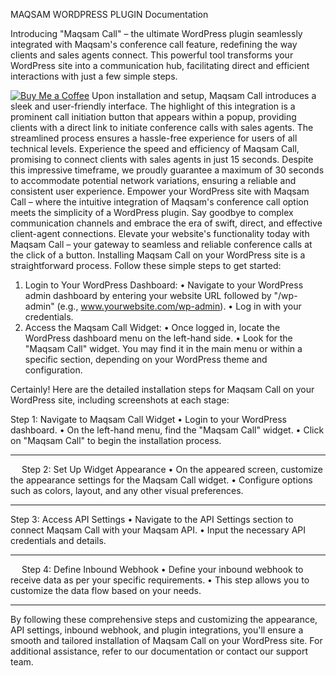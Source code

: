 MAQSAM WORDPRESS PLUGIN Documentation

Introducing "Maqsam Call" – the ultimate WordPress plugin seamlessly integrated with Maqsam's conference call feature, redefining the way clients and sales agents connect. This powerful tool transforms your WordPress site into a communication hub, facilitating direct and efficient interactions with just a few simple steps.

[![Buy Me a Coffee](https://img.shields.io/badge/Donate-Buy%20Me%20a%20Coffee-orange.svg)](https://www.buymeacoffee.com/hariskha)
Upon installation and setup, Maqsam Call introduces a sleek and user-friendly interface. The highlight of this integration is a prominent call initiation button that appears within a popup, providing clients with a direct link to initiate conference calls with sales agents. The streamlined process ensures a hassle-free experience for users of all technical levels.
Experience the speed and efficiency of Maqsam Call, promising to connect clients with sales agents in just 15 seconds. Despite this impressive timeframe, we proudly guarantee a maximum of 30 seconds to accommodate potential network variations, ensuring a reliable and consistent user experience.
Empower your WordPress site with Maqsam Call – where the intuitive integration of Maqsam's conference call option meets the simplicity of a WordPress plugin. Say goodbye to complex communication channels and embrace the era of swift, direct, and effective client-agent connections. Elevate your website's functionality today with Maqsam Call – your gateway to seamless and reliable conference calls at the click of a button.
Installing Maqsam Call on your WordPress site is a straightforward process. Follow these simple steps to get started:
1.	Login to Your WordPress Dashboard:
•	Navigate to your WordPress admin dashboard by entering your website URL followed by "/wp-admin" (e.g., www.yourwebsite.com/wp-admin).
•	Log in with your credentials.
2.	Access the Maqsam Call Widget:
•	Once logged in, locate the WordPress dashboard menu on the left-hand side.
•	Look for the "Maqsam Call" widget. You may find it in the main menu or within a specific section, depending on your WordPress theme and configuration.

Certainly! Here are the detailed installation steps for Maqsam Call on your WordPress site, including screenshots at each stage:
 

Step 1: Navigate to Maqsam Call Widget
•	Login to your WordPress dashboard.
•	On the left-hand menu, find the "Maqsam Call" widget.
•	Click on "Maqsam Call" to begin the installation process.
________________________________________
  
Step 2: Set Up Widget Appearance
•	On the appeared screen, customize the appearance settings for the Maqsam Call widget.
•	Configure options such as colors, layout, and any other visual preferences.
________________________________________
 

 
Step 3: Access API Settings
•	Navigate to the API Settings section to connect Maqsam Call with your Maqsam API.
•	Input the necessary API credentials and details.
________________________________________
  
Step 4: Define Inbound Webhook
•	Define your inbound webhook to receive data as per your specific requirements.
•	This step allows you to customize the data flow based on your needs.
________________________________________
 

By following these comprehensive steps and customizing the appearance, API settings, inbound webhook, and plugin integrations, you'll ensure a smooth and tailored installation of Maqsam Call on your WordPress site. For additional assistance, refer to our documentation or contact our support team.

